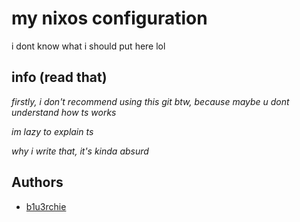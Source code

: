 # my nixos configuration

i dont know what i should put here lol 
## info (read that)

<i>firstly, i don't recommend using this git btw, because maybe u dont understand how ts works</i>

<i>im lazy to explain ts</i>

<i>why i write that, it's kinda absurd</i>

## Authors

- [b1u3rchie](https://github.com/b1u3b3rrys)
